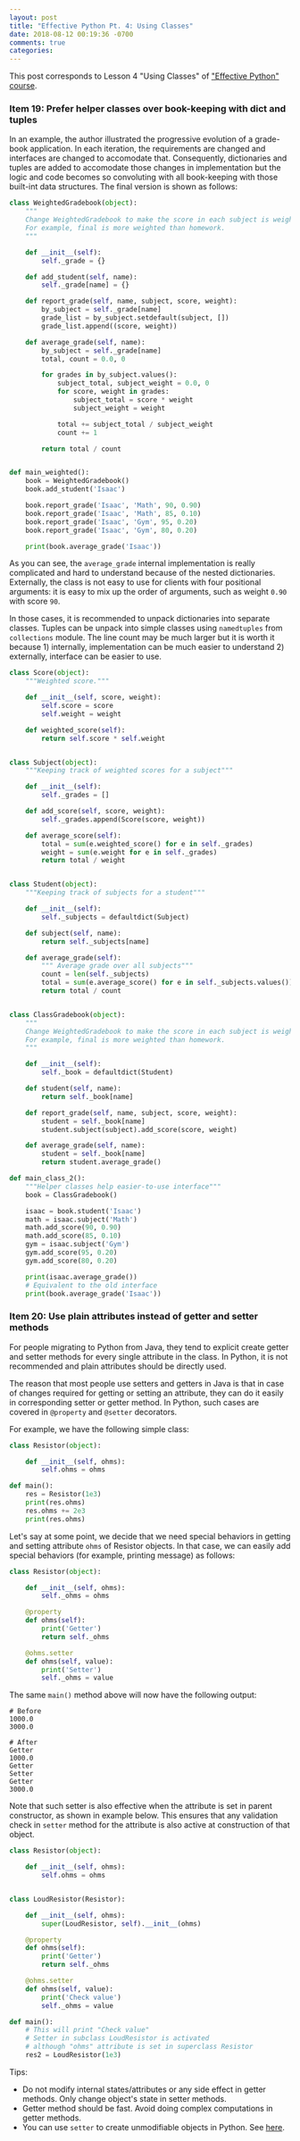 ```yaml
---
layout: post
title: "Effective Python Pt. 4: Using Classes"
date: 2018-08-12 00:19:36 -0700
comments: true
categories: 
---
```


This post corresponds to Lesson 4 "Using Classes" of ["Effective Python" course](https://www.safaribooksonline.com/videos/effective-python/9780134175249).

<!--more-->

### Item 19: Prefer helper classes over book-keeping with dict and tuples

In an example, the author illustrated the progressive evolution of a grade-book application.
In each iteration, the requirements are changed and interfaces are changed to accomodate that.
Consequently, dictionaries and tuples are added to accomodate those changes in implementation but the logic and code becomes so convoluting with all book-keeping with those built-int data structures.
The final version is shown as follows:

``` python Original code with dicts and tuples
class WeightedGradebook(object):
    """
    Change WeightedGradebook to make the score in each subject is weighted.
    For example, final is more weighted than homework.
    """

    def __init__(self):
        self._grade = {}

    def add_student(self, name):
        self._grade[name] = {}

    def report_grade(self, name, subject, score, weight):
        by_subject = self._grade[name]
        grade_list = by_subject.setdefault(subject, [])
        grade_list.append((score, weight))

    def average_grade(self, name):
        by_subject = self._grade[name]
        total, count = 0.0, 0

        for grades in by_subject.values():
            subject_total, subject_weight = 0.0, 0
            for score, weight in grades:
                subject_total = score * weight
                subject_weight = weight

            total += subject_total / subject_weight
            count += 1

        return total / count


def main_weighted():
    book = WeightedGradebook()
    book.add_student('Isaac')

    book.report_grade('Isaac', 'Math', 90, 0.90)
    book.report_grade('Isaac', 'Math', 85, 0.10)
    book.report_grade('Isaac', 'Gym', 95, 0.20)
    book.report_grade('Isaac', 'Gym', 80, 0.20)

    print(book.average_grade('Isaac'))
```

As you can see, the `average_grade` internal implementation is really complicated and hard to understand because of the nested dictionaries.
Externally, the class is not easy to use for clients with four positional arguments: it is easy to mix up the order of arguments, such as weight `0.90` with score `90`.

In those cases, it is recommended to unpack dictionaries into separate classes.
Tuples can be unpack into simple classes using `namedtuples` from `collections` module.
The line count may be much larger but it is worth it because 1) internally, implementation can be much easier to understand 2) externally, interface can be easier to use.

``` python Use helper classes
class Score(object):
    """Weighted score."""

    def __init__(self, score, weight):
        self.score = score
        self.weight = weight

    def weighted_score(self):
        return self.score * self.weight


class Subject(object):
    """Keeping track of weighted scores for a subject"""

    def __init__(self):
        self._grades = []

    def add_score(self, score, weight):
        self._grades.append(Score(score, weight))

    def average_score(self):
        total = sum(e.weighted_score() for e in self._grades)
        weight = sum(e.weight for e in self._grades)
        return total / weight


class Student(object):
    """Keeping track of subjects for a student"""

    def __init__(self):
        self._subjects = defaultdict(Subject)

    def subject(self, name):
        return self._subjects[name]

    def average_grade(self):
        """ Average grade over all subjects"""
        count = len(self._subjects)
        total = sum(e.average_score() for e in self._subjects.values())
        return total / count


class ClassGradebook(object):
    """
    Change WeightedGradebook to make the score in each subject is weighted.
    For example, final is more weighted than homework.
    """

    def __init__(self):
        self._book = defaultdict(Student)

    def student(self, name):
        return self._book[name]

    def report_grade(self, name, subject, score, weight):
        student = self._book[name]
        student.subject(subject).add_score(score, weight)

    def average_grade(self, name):
        student = self._book[name]
        return student.average_grade()

def main_class_2():
    """Helper classes help easier-to-use interface"""
    book = ClassGradebook()

    isaac = book.student('Isaac')
    math = isaac.subject('Math')
    math.add_score(90, 0.90)
    math.add_score(85, 0.10)
    gym = isaac.subject('Gym')
    gym.add_score(95, 0.20)
    gym.add_score(80, 0.20)

    print(isaac.average_grade())
    # Equivalent to the old interface
    print(book.average_grade('Isaac'))
```

### Item 20: Use plain attributes instead of getter and setter methods

For people migrating to Python from Java, they tend to explicit create getter and setter methods for every single attribute in the class.
In Python, it is not recommended and plain attributes should be directly used.

The reason that most people use setters and getters in Java is that in case of changes required for getting or setting an attribute, they can do it easily in corresponding setter or getter method.
In Python, such cases are covered in `@property` and `@setter` decorators.

For example, we have the following simple class:

``` python Simple class
class Resistor(object):

    def __init__(self, ohms):
        self.ohms = ohms

def main():
    res = Resistor(1e3)
    print(res.ohms)
    res.ohms += 2e3
    print(res.ohms)
```

Let's say at some point, we decide that we need special behaviors in getting and setting attribute `ohms` of Resistor objects.
In that case, we can easily add special behaviors (for example, printing message) as follows:

``` python Getter and setter with special behaviors
class Resistor(object):

    def __init__(self, ohms):
        self._ohms = ohms

    @property
    def ohms(self):
        print('Getter')
        return self._ohms

    @ohms.setter
    def ohms(self, value):
        print('Setter')
        self._ohms = value
```

The same `main()` method above will now have the following output:

``` plain Before and after output
# Before
1000.0
3000.0

# After
Getter
1000.0
Getter
Setter
Getter
3000.0
```

Note that such setter is also effective when the attribute is set in parent constructor, as shown in example below.
This ensures that any validation check in `setter` method for the attribute is also active at construction of that object.

``` python Setter activated in parent constructor
class Resistor(object):

    def __init__(self, ohms):
        self.ohms = ohms


class LoudResistor(Resistor):

    def __init__(self, ohms):
        super(LoudResistor, self).__init__(ohms)

    @property
    def ohms(self):
        print('Getter')
        return self._ohms

    @ohms.setter
    def ohms(self, value):
        print('Check value')
        self._ohms = value

def main():
    # This will print "Check value"
    # Setter in subclass LoudResistor is activated 
    # although "ohms" attribute is set in superclass Resistor
    res2 = LoudResistor(1e3)
```

Tips:
* Do not modify internal states/attributes or any side effect in getter methods. Only change object's state in setter methods.
* Getter method should be fast. Avoid doing complex computations in getter methods.
* You can use `setter` to create unmodifiable objects in Python. See [here](https://github.com/tdongsi/effective_python).
